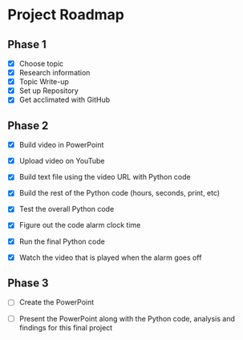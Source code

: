 # Project Roadmap

  ## Phase 1
  - [x] Choose topic
  - [x] Research information
  - [x] Topic Write-up
  - [x] Set up Repository
  - [x] Get acclimated with GitHub

  ## Phase 2
  - [x] Build video in PowerPoint

  - [x] Upload video on YouTube

  - [x] Build text file using the video URL with Python code

  - [x] Build the rest of the Python code (hours, seconds, print, etc)

  - [x] Test the overall Python code

  - [x] Figure out the code alarm clock time

  - [x] Run the final Python code 

  - [x] Watch the video that is played when the alarm goes off

  ## Phase 3
  - [ ] Create the PowerPoint 

  - [ ] Present the PowerPoint along with the Python code, analysis and findings for this final project
